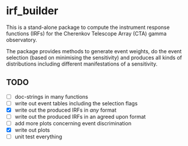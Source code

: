 # irf_builder

This is a stand-alone package to compute the instrument response functions (IRFs) for the
Cherenkov Telescope Array (CTA) gamma observatory.

The package provides methods to generate event weights, do the event selection
(based on minimising the sensitivity) and produces all kinds of distributions including
different manifestations of a sensitivity.

## TODO
- [ ] doc-strings in many functions
- [ ] write out event tables including the selection flags
- [x] write out the produced IRFs in _any_ format
- [ ] write out the produced IRFs in an agreed upon format
- [ ] add more plots concerning event discrimination
- [x] write out plots
- [ ] unit test everything
